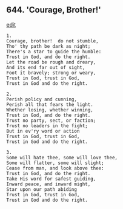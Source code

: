 
## 644.  'Courage, Brother!'
[edit](https://docs.google.com/document/d/12u8qa1GubOIA1_9NeLxTXpG9weCWrH8N/edit?mode=html)



    1.
    Courage, brother!  do not stumble,
    Tho' thy path be dark as night;
    There's a star to guide the humble:
    Trust in God, and do the right.
    Let the road be rough and dreary,
    And its end far out of sight,
    Foot it bravely; strong or weary,
    Trust in God, trust in God,
    Trust in God and do the right.

    2.
    Perish policy and cunning,
    Perish all that fears the light.
    Whether losing, whether winning,
    Trust in God, and do the right.
    Trust no party, sect, or faction;
    Trust no leaders in the fight;
    But in ev'ry word or action 
    Trust in God, trust in God,
    Trust in God and do the right.

    3.
    Some will hate thee, some will love thee,
    Some will flatter, some will slight;
    Cease from man, and look above thee:
    Trust in God, and do the right.
    Take His word for safest guiding,
    Inward peace, and inward might,
    Star upon our path abiding
    Trust in God, trust in God,
    Trust in God and do the right.
